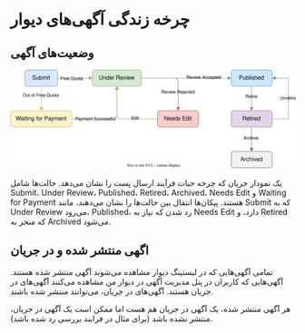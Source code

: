 # چرخه زندگی آگهی‌های دیوار


## وضعیت‌های آگهی 

<div align="center">

![](../static/img/post-states.svg)

</div>

یک نمودار جریان که چرخه حیات فرآیند ارسال پست را نشان می‌دهد. حالت‌ها شامل Submit، Under Review، Published، Retired، Archived، Needs Edit و Waiting for Payment هستند. پیکان‌ها انتقال بین حالت‌ها را نشان می‌دهند، مانند Submit که به Under Review می‌رود، Published، رد شدن که نیاز به Needs Edit دارد، و Retired که منجر به Archived می‌شود.

## اگهی منتشر شده و در جریان 
تمامی‌ آگهی‌هایی که در لیستینگ دیوار مشاهده می‌شوند آگهی منتشر شده هستند.
آگهی‌هایی که کاربران در پنل مدیریت آگهی در دیوار من مشاهده می‌کنند آگهی‌های در جریان هستند. آگهی‌های در جریان، می‌توانند منتشر شده باشند.

هر آگهی منتشر شده، یک آگهی در جریان هم هست اما ممکن است یک آگهی در جریان، منتشر نشده باشد (برای مثال در فرایند بررسی رد شده باشد).

